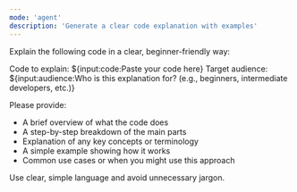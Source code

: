 ```yaml
---
mode: 'agent'
description: 'Generate a clear code explanation with examples'
---
```


Explain the following code in a clear, beginner-friendly way:

Code to explain: ${input:code:Paste your code here}
Target audience: ${input:audience:Who is this explanation for? (e.g., beginners, intermediate developers, etc.)}

Please provide:

* A brief overview of what the code does
* A step-by-step breakdown of the main parts
* Explanation of any key concepts or terminology
* A simple example showing how it works
* Common use cases or when you might use this approach

Use clear, simple language and avoid unnecessary jargon.
